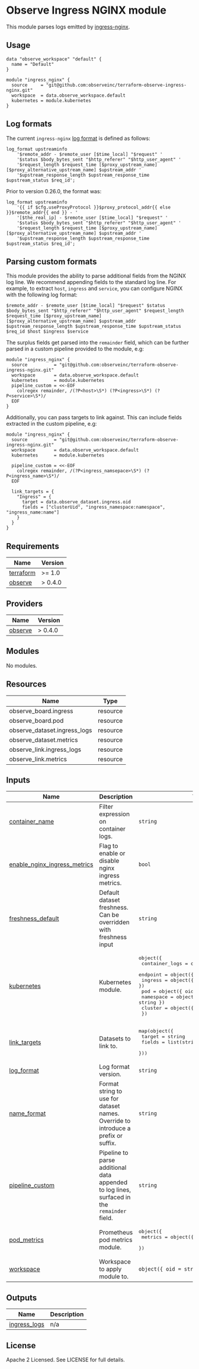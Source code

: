 # Observe Ingress NGINX module

This module parses logs emitted by [ingress-nginx](https://kubernetes.github.io/ingress-nginx/).

## Usage

```hcl
data "observe_workspace" "default" {
  name = "Default"
}

module "ingress_nginx" {
  source     = "git@github.com:observeinc/terraform-observe-ingress-nginx.git"
  workspace  = data.observe_workspace.default
  kubernetes = module.kubernetes
}
```

## Log formats

The current `ingress-nginx` [log format](https://kubernetes.github.io/ingress-nginx/user-guide/nginx-configuration/log-format/) is defined as follows:

```
log_format upstreaminfo
    '$remote_addr - $remote_user [$time_local] "$request" '
    '$status $body_bytes_sent "$http_referer" "$http_user_agent" '
    '$request_length $request_time [$proxy_upstream_name] [$proxy_alternative_upstream_name] $upstream_addr '
    '$upstream_response_length $upstream_response_time $upstream_status $req_id';
```

Prior to version 0.26.0, the format was:

```
log_format upstreaminfo
    '{{ if $cfg.useProxyProtocol }}$proxy_protocol_addr{{ else }}$remote_addr{{ end }} - '
    '[$the_real_ip] - $remote_user [$time_local] "$request" '
    '$status $body_bytes_sent "$http_referer" "$http_user_agent" '
    '$request_length $request_time [$proxy_upstream_name] [$proxy_alternative_upstream_name] $upstream_addr '
    '$upstream_response_length $upstream_response_time $upstream_status $req_id';
```

## Parsing custom formats

This module provides the ability to parse additional fields from the NGINX log line. We recommend appending fields to the standard log line. For example, to extract `host`, `ingress` and `service`, you can configure NGINX with the following log format:

```
$remote_addr - $remote_user [$time_local] "$request" $status $body_bytes_sent "$http_referer" "$http_user_agent" $request_length $request_time [$proxy_upstream_name] [$proxy_alternative_upstream_name] $upstream_addr $upstream_response_length $upstream_response_time $upstream_status $req_id $host $ingress $service
```

The surplus fields get parsed into the `remainder` field, which can be further parsed in a custom pipeline provided to the module, e.g:

```
module "ingress_nginx" {
  source          = "git@github.com:observeinc/terraform-observe-ingress-nginx.git"
  workspace       = data.observe_workspace.default
  kubernetes      = module.kubernetes
  pipeline_custom = <<-EOF
    colregex remainder, /(?P<host>\S*) (?P<ingress>\S*) (?P<service>\S*)/
  EOF
}
```

Additionally, you can pass targets to link against. This can include fields extracted in the custom pipeline, e.g:

```
module "ingress_nginx" {
  source          = "git@github.com:observeinc/terraform-observe-ingress-nginx.git"
  workspace       = data.observe_workspace.default
  kubernetes      = module.kubernetes

  pipeline_custom = <<-EOF
    colregex remainder, /(?P<ingress_namsepace>\S*) (?P<ingress_name>\S*)/
  EOF

  link_targets = {
    "Ingress" = {
      target = data.observe_dataset.ingress.oid
      fields = ["clusterUid", "ingress_namespace:namespace", "ingress_name:name"]
    }
  }
}
```

<!-- BEGINNING OF PRE-COMMIT-TERRAFORM DOCS HOOK -->
## Requirements

| Name | Version |
|------|---------|
| <a name="requirement_terraform"></a> [terraform](#requirement\_terraform) | >= 1.0 |
| <a name="requirement_observe"></a> [observe](#requirement\_observe) | > 0.4.0 |

## Providers

| Name | Version |
|------|---------|
| <a name="provider_observe"></a> [observe](#provider\_observe) | > 0.4.0 |

## Modules

No modules.

## Resources

| Name | Type |
|------|------|
| observe_board.ingress | resource |
| observe_board.pod | resource |
| observe_dataset.ingress_logs | resource |
| observe_dataset.metrics | resource |
| observe_link.ingress_logs | resource |
| observe_link.metrics | resource |

## Inputs

| Name | Description | Type | Default | Required |
|------|-------------|------|---------|:--------:|
| <a name="input_container_name"></a> [container\_name](#input\_container\_name) | Filter expression on container logs. | `string` | `"nginx-ingress-controller"` | no |
| <a name="input_enable_nginx_ingress_metrics"></a> [enable\_nginx\_ingress\_metrics](#input\_enable\_nginx\_ingress\_metrics) | Flag to enable or disable nginx ingress metrics. | `bool` | `true` | no |
| <a name="input_freshness_default"></a> [freshness\_default](#input\_freshness\_default) | Default dataset freshness. Can be overridden with freshness input | `string` | `"1m"` | no |
| <a name="input_kubernetes"></a> [kubernetes](#input\_kubernetes) | Kubernetes module. | <pre>object({<br>    container_logs = object({ oid = string })<br>    endpoint       = object({ oid = string })<br>    ingress        = object({ oid = string })<br>    pod            = object({ oid = string })<br>    namespace      = object({ oid = string })<br>    cluster        = object({ oid = string })<br>  })</pre> | n/a | yes |
| <a name="input_link_targets"></a> [link\_targets](#input\_link\_targets) | Datasets to link to. | <pre>map(object({<br>    target = string<br>    fields = list(string)<br>  }))</pre> | `{}` | no |
| <a name="input_log_format"></a> [log\_format](#input\_log\_format) | Log format version. | `string` | `"latest"` | no |
| <a name="input_name_format"></a> [name\_format](#input\_name\_format) | Format string to use for dataset names. Override to introduce a prefix or suffix. | `string` | `"%s"` | no |
| <a name="input_pipeline_custom"></a> [pipeline\_custom](#input\_pipeline\_custom) | Pipeline to parse additional data appended to log lines, surfaced in the `remainder` field. | `string` | `null` | no |
| <a name="input_pod_metrics"></a> [pod\_metrics](#input\_pod\_metrics) | Prometheus pod metrics module. | <pre>object({<br>    metrics = object({ oid = string })<br>  })</pre> | n/a | yes |
| <a name="input_workspace"></a> [workspace](#input\_workspace) | Workspace to apply module to. | `object({ oid = string })` | n/a | yes |

## Outputs

| Name | Description |
|------|-------------|
| <a name="output_ingress_logs"></a> [ingress\_logs](#output\_ingress\_logs) | n/a |
<!-- END OF PRE-COMMIT-TERRAFORM DOCS HOOK -->

## License

Apache 2 Licensed. See LICENSE for full details.
